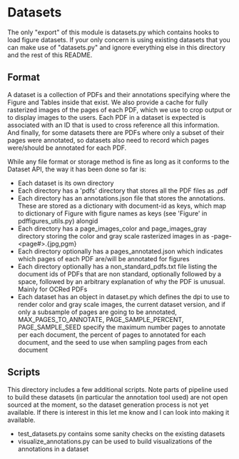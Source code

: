 Datasets
======

The only "export" of this module is datasets.py which contains hooks to load figure datasets.
If your only concern is using existing datasets that you can make use of "datasets.py" and
ignore everything else in this directory and the rest of this README.

## Format
A dataset is a collection of PDFs and their annotations specifying where the Figure and
Tables inside that exist. We also provide a cache for fully rasterized images of the pages of
each PDF, which we use to crop output or to display images to the users. Each PDF in a dataset is expected is
associated with an ID that is used to cross reference all this information. And finally, for some datasets
there are PDFs where only a subset of their pages were annotated, so datasets also need to record
which pages were/should be annotated for each PDF.

While any file format or storage method is fine as long as it conforms to the Dataset API, the way it has been
done so far is:

* Each dataset is its own directory
* Each directory has a 'pdfs' directory that stores all the PDF files as <document-id>.pdf
* Each directory has an annotations.json file that stores the annotations. These are stored as a dictionary with
document-id as keys, which map to dictionary of Figure with figure names as keys (see 'Figure' in pdffigures_utils.py)
alongid
* Each directory has a page_images_color and page_images_gray directory storing the color and
gray scale rasterized images in as <document-id>-page-<page#>.{jpg,pgm}
* Each directory optionally has a pages_annotated.json which indicates which pages of each PDF are/will be annotated for figures
* Each directory optionally has a non_standard_pdfs.txt file listing the document ids of PDFs that are non standard, optionally
followed by a space, followed by an arbitrary explanation of why the PDF is unusual. Mainly for OCRed PDFs
* Each dataset has an object in dataset.py which defines the dpi to use to render color and gray scale images,
the current dataset version, and if only a subsample of pages are going to be annotated,
MAX_PAGES_TO_ANNOTATE, PAGE_SAMPLE_PERCENT, PAGE_SAMPLE_SEED specify the maximum number pages to annotate per each
document, the percent of pages to annotated for each document, and the seed to use when sampling pages from each document


## Scripts
This directory includes a few additional scripts. Note parts of pipeline used to build these
datasets (in particular the annotation tool used) are not open sourced at the moment, so
the dataset generation process is not yet available. If there is interest in this let me know and
I can look into making it available.

* test_datasets.py contains some sanity checks on the existing datasets
* visualize_annotations.py can be used to build visualizations of the annotations in a dataset


